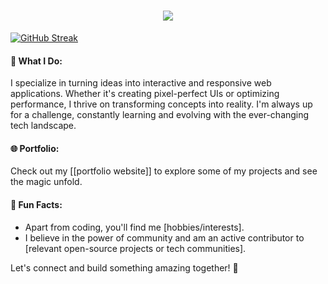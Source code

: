 <h1 align="center">
  <a href="https://git.io/typing-svg">
    <img src="https://readme-typing-svg.herokuapp.com/?lines=Hello,+There!+👋;....This+is+Mehrab+Hossain....;Nice+to+meet+you!&center=true&size=30">
  </a>
</h1>


 [![GitHub Streak](https://streak-stats.demolab.com?user=mehrabhossain1&theme=dracula)](https://git.io/streak-stats)

#### 🚀 What I Do:
I specialize in turning ideas into interactive and responsive web applications. Whether it's creating pixel-perfect UIs or optimizing performance, I thrive on transforming concepts into reality. I'm always up for a challenge, constantly learning and evolving with the ever-changing tech landscape.

#### 🌐 Portfolio:
Check out my [[portfolio website]] to explore some of my projects and see the magic unfold.

#### 🌈 Fun Facts:
- Apart from coding, you'll find me [hobbies/interests].
- I believe in the power of community and am an active contributor to [relevant open-source projects or tech communities].

Let's connect and build something amazing together! 🚀
